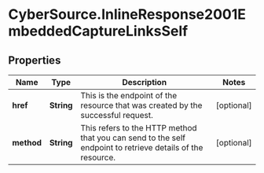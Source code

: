 # CyberSource.InlineResponse2001EmbeddedCaptureLinksSelf

## Properties
Name | Type | Description | Notes
------------ | ------------- | ------------- | -------------
**href** | **String** | This is the endpoint of the resource that was created by the successful request.  | [optional] 
**method** | **String** | This refers to the HTTP method that you can send to the self endpoint to retrieve details of the resource.  | [optional] 


